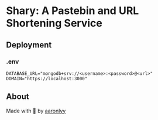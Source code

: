 # Shary: A Pastebin and URL Shortening Service


## Deployment

### .env

```
DATABASE_URL="mongodb+srv://<username>:<password>@<url>"
DOMAIN="https://localhost:3000"
```


## About

Made with 🖤 by [aaronlyy](https://github.com/aaronlyy)